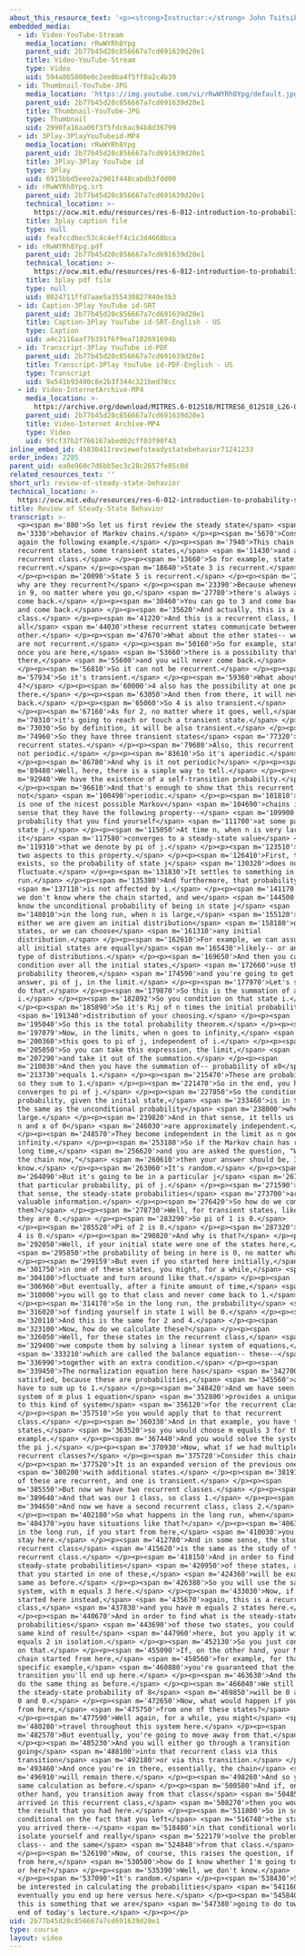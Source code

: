 ```yaml
---
about_this_resource_text: '<p><strong>Instructor:</strong> John Tsitsiklis</p>'
embedded_media:
  - id: Video-YouTube-Stream
    media_location: rRwWYRh8Ypg
    parent_uid: 2b77b45d20c856667a7cd691639d20e1
    title: Video-YouTube-Stream
    type: Video
    uid: 594a865800e0c2ee0ba4f5ff0a2c4b39
  - id: Thumbnail-YouTube-JPG
    media_location: 'https://img.youtube.com/vi/rRwWYRh8Ypg/default.jpg'
    parent_uid: 2b77b45d20c856667a7cd691639d20e1
    title: Thumbnail-YouTube-JPG
    type: Thumbnail
    uid: 2990fa16aa06f3f5fdc6ac94b8d36799
  - id: 3Play-3PlayYouTubeid-MP4
    media_location: rRwWYRh8Ypg
    parent_uid: 2b77b45d20c856667a7cd691639d20e1
    title: 3Play-3Play YouTube id
    type: 3Play
    uid: 6915bbd5eee2a2901f448cabdb3fdd00
  - id: rRwWYRh8Ypg.srt
    parent_uid: 2b77b45d20c856667a7cd691639d20e1
    technical_location: >-
      https://ocw.mit.edu/resources/res-6-012-introduction-to-probability-spring-2018/part-iii-random-processes/review-of-steady-state-behavior/rRwWYRh8Ypg.srt
    title: 3play caption file
    type: null
    uid: feafccdbec53c4c4eff4c1c3d4668bca
  - id: rRwWYRh8Ypg.pdf
    parent_uid: 2b77b45d20c856667a7cd691639d20e1
    technical_location: >-
      https://ocw.mit.edu/resources/res-6-012-introduction-to-probability-spring-2018/part-iii-random-processes/review-of-steady-state-behavior/rRwWYRh8Ypg.pdf
    title: 3play pdf file
    type: null
    uid: 8024711ffd7aae5a355430827840e3b3
  - id: Caption-3Play YouTube id-SRT
    parent_uid: 2b77b45d20c856667a7cd691639d20e1
    title: Caption-3Play YouTube id-SRT-English - US
    type: Caption
    uid: a4c2116aaf7b391f6f9ea7102691694b
  - id: Transcript-3Play YouTube id-PDF
    parent_uid: 2b77b45d20c856667a7cd691639d20e1
    title: Transcript-3Play YouTube id-PDF-English - US
    type: Transcript
    uid: 9a541b93400c8e2b3f344c321bed78cc
  - id: Video-InternetArchive-MP4
    media_location: >-
      https://archive.org/download/MITRES.6-012S18/MITRES6_012S18_L26-03_300k.mp4
    parent_uid: 2b77b45d20c856667a7cd691639d20e1
    title: Video-Internet Archive-MP4
    type: Video
    uid: 9fcf37b2f766167abed02cff03f90f43
inline_embed_id: 45830411reviewofsteadystatebehavior71241233
order_index: 2285
parent_uid: ea0e960c7d6bb5ec3c28c2657fe85c0d
related_resources_text: ''
short_url: review-of-steady-state-behavior
technical_location: >-
  https://ocw.mit.edu/resources/res-6-012-introduction-to-probability-spring-2018/part-iii-random-processes/review-of-steady-state-behavior
title: Review of Steady-State Behavior
transcript: >-
  <p><span m='880'>So let us first review the steady state</span> <span
  m='3330'>behavior of Markov chains.</span> </p><p><span m='5670'>Consider
  again the following example.</span> </p><p><span m='7940'>This chain has some
  recurrent states, some transient states,</span> <span m='11430'>and a single
  recurrent class.</span> </p><p><span m='13660'>So for example, state 9 is
  recurrent.</span> </p><p><span m='18640'>State 3 is recurrent.</span>
  </p><p><span m='20090'>State 5 is recurrent.</span> </p><p><span m='21990'>And
  why are they recurrent?</span> </p><p><span m='23390'>Because whenever you are
  in 9, no matter where you go,</span> <span m='27780'>there's always a way to
  come back.</span> </p><p><span m='30460'>You can go to 3 and come back, go 5
  and come back.</span> </p><p><span m='35620'>And actually, this is a recurrent
  class.</span> </p><p><span m='41220'>And this is a recurrent class, because
  all</span> <span m='44030'>these recurrent states communicate between each
  other.</span> </p><p><span m='47670'>What about the other states-- well they
  are not recurrent.</span> </p><p><span m='50160'>So for example, state 1-- and
  once you are here,</span> <span m='53660'>there is a possibility that you go
  there,</span> <span m='55600'>and you will never come back.</span>
  </p><p><span m='56810'>So it can not be recurrent.</span> </p><p><span
  m='57934'>So it's transient.</span> </p><p><span m='59360'>What about
  4?</span> </p><p><span m='60000'>4 also has the possibility at one point to go
  there.</span> </p><p><span m='63050'>And then from there, it will never come
  back.</span> </p><p><span m='65060'>So 4 is also transient.</span>
  </p><p><span m='67160'>As for 2, no matter where it goes, well,</span> <span
  m='70310'>it's going to reach or touch a transient state.</span> </p><p><span
  m='73030'>So by definition, it will be also transient.</span> </p><p><span
  m='74960'>So they have three transient states</span> <span m='77320'>and three
  recurrent states.</span> </p><p><span m='79680'>Also, this recurrent class is
  not periodic.</span> </p><p><span m='83610'>So it's aperiodic.</span>
  </p><p><span m='86780'>And why is it not periodic?</span> </p><p><span
  m='89480'>Well, here, there is a simple way to tell.</span> </p><p><span
  m='92940'>We have the existence of a self-transition probability.</span>
  </p><p><span m='96610'>And that's enough to show that this recurrent class is
  not</span> <span m='100490'>periodic.</span> </p><p><span m='101810'>So this
  is one of the nicest possible Markov</span> <span m='104690'>chains in the
  sense that they have the following property--</span> <span m='109900'>the
  probability that you find yourself</span> <span m='111700'>at some particular
  state j.</span> </p><p><span m='115050'>At time n, when n is very large,
  it</span> <span m='117580'>converges to a steady-state value</span> <span
  m='119310'>that we denote by pi of j.</span> </p><p><span m='123510'>There are
  two aspects to this property.</span> </p><p><span m='126410'>First, the limit
  exists, so the probability of state j</span> <span m='130320'>does not
  fluctuate.</span> </p><p><span m='131830'>It settles to something in the long
  run.</span> </p><p><span m='135380'>And furthermore, that probability</span>
  <span m='137110'>is not affected by i.</span> </p><p><span m='141170'>Now, if
  we don't know where the chain started, and we</span> <span m='144500'>want to
  know the unconditional probability of being in state j</span> <span
  m='148010'>in the long run, when n is large,</span> <span m='155120'>then
  either we are given an initial distribution</span> <span m='158180'>over the
  states, or we can choose</span> <span m='161310'>any initial
  distribution.</span> </p><p><span m='162610'>For example, we can assume that
  all initial states are equally</span> <span m='165430'>likely-- or any other
  type of distributions.</span> </p><p><span m='169650'>And then you can
  condition over all the initial states,</span> <span m='172660'>use the total
  probability theorem,</span> <span m='174590'>and you're going to get the same
  answer, pi of j, in the limit.</span> </p><p><span m='177970'>Let's see how to
  do that.</span> </p><p><span m='179870'>So this is the summation of all
  i.</span> </p><p><span m='182892'>So you condition on that state i.</span>
  </p><p><span m='185890'>So it's Rij of n times the initial probability</span>
  <span m='191340'>distribution of your choosing.</span> </p><p><span
  m='195040'>So this is the total probability theorem.</span> </p><p><span
  m='197079'>Now, in the limits, when n goes to infinity,</span> <span
  m='200360'>this goes to pi of j, independent of i.</span> </p><p><span
  m='205050'>So you can take this expression, the limit,</span> <span
  m='207290'>and take it out of the summation.</span> </p><p><span
  m='210030'>And then you have the summation of-- probability of x0</span> <span
  m='213730'>equals 1.</span> </p><p><span m='215470'>These are probabilities,
  so they sum to 1.</span> </p><p><span m='221470'>So in the end, you have that
  converges to pi of j.</span> </p><p><span m='227850'>So the conditional
  probability, given the initial state,</span> <span m='233460'>is in the limit,
  the same as the unconditional probability</span> <span m='238000'>when n is
  large.</span> </p><p><span m='239820'>And in that sense, it tells us that x of
  n and x of 0</span> <span m='246030'>are approximately independent.</span>
  </p><p><span m='248570'>They become independent in the limit as n goes to
  infinity.</span> </p><p><span m='253180'>So if the Markov chain has run for a
  long time,</span> <span m='256620'>and you are asked the question, "Where is
  the chain now,"</span> <span m='260610'>then your answer should be, I don't
  know.</span> </p><p><span m='263060'>It's random.</span> </p><p><span
  m='264090'>But it's going to be in a particular j</span> <span m='267670'>with
  that particular probability, pi of j.</span> </p><p><span m='271590'>So in
  that sense, the steady-state probabilities</span> <span m='273700'>are
  valuable information.</span> </p><p><span m='276420'>So how do we compute
  them?</span> </p><p><span m='278730'>Well, for transient states, like these,
  they are 0.</span> </p><p><span m='283290'>So pi of 1 is 0.</span>
  </p><p><span m='285520'>Pi of 2 is 0.</span> </p><p><span m='287320'>And pi of
  4 is 0.</span> </p><p><span m='290820'>And why is that?</span> </p><p><span
  m='292050'>Well, if your initial state were one of the states here,</span>
  <span m='295850'>the probability of being in here is 0, no matter what.</span>
  </p><p><span m='299159'>But even if you started here initially,</span> <span
  m='301750'>in one of these states, you might, for a while,</span> <span
  m='304180'>fluctuate and turn around like that.</span> </p><p><span
  m='306960'>But eventually, after a finite amount of time,</span> <span
  m='310000'>you will go to that class and never come back to 1.</span>
  </p><p><span m='314170'>So in the long run, the probability</span> <span
  m='316020'>of finding yourself in state 1 will be 0.</span> </p><p><span
  m='320110'>And this is the same for 2 and 4.</span> </p><p><span
  m='323100'>Now, how do we calculate these?</span> </p><p><span
  m='326050'>Well, for these states in the recurrent class,</span> <span
  m='329400'>we compute them by solving a linear system of equations,</span>
  <span m='333210'>which are called the balance equation-- these--</span> <span
  m='336990'>together with an extra condition.</span> </p><p><span
  m='339450'>The normalization equation here has</span> <span m='342700'>to be
  satisfied, because these are probabilities,</span> <span m='345560'>and they
  have to sum up to 1.</span> </p><p><span m='348420'>And we have seen that the
  system of m plus 1 equation</span> <span m='352800'>provides a unique solution
  to this kind of system</span> <span m='356120'>for the recurrent class.</span>
  </p><p><span m='357510'>So you would apply that to that recurrent
  class.</span> </p><p><span m='360330'>And in that example, you have three
  states,</span> <span m='363520'>so you would choose m equals 3 for that
  example.</span> </p><p><span m='367440'>And you would solve the system to get
  the pi j.</span> </p><p><span m='370930'>Now, what if we had multiple
  recurrent classes?</span> </p><p><span m='375720'>Consider this chain.</span>
  </p><p><span m='377520'>It is an expanded version of the previous one</span>
  <span m='380200'>with additional states.</span> </p><p><span m='381910'>Some
  of these are recurrent, and one is transient.</span> </p><p><span
  m='385550'>But now we have two recurrent classes.</span> </p><p><span
  m='389640'>And that was our 1 class, so class 1.</span> </p><p><span
  m='394650'>And now we have a second recurrent class, class 2.</span>
  </p><p><span m='402180'>So what happens in the long run, when</span> <span
  m='404370'>you have situations like that?</span> </p><p><span m='406320'>Well,
  in the long run, if you start from here,</span> <span m='410030'>you're going
  stay here.</span> </p><p><span m='412780'>And in some sense, the study of that
  recurrent class</span> <span m='415620'>is the same as the study of that
  recurrent class.</span> </p><p><span m='418150'>And in order to find the
  steady-state probabilities</span> <span m='420950'>of these states, assuming
  that you started in one of these,</span> <span m='424360'>will be exactly the
  same as before.</span> </p><p><span m='426380'>So you will use the same
  system, with m equals 3 here.</span> </p><p><span m='433030'>Now, if you had
  started here instead,</span> <span m='435670'>again, this is a recurrent
  class,</span> <span m='437830'>and you have m equals 2 states here.</span>
  </p><p><span m='440670'>And in order to find what is the steady-state
  probabilities</span> <span m='443690'>of these two states, you could use the
  same kind of result</span> <span m='447960'>here, but you apply it with m
  equals 2 in isolation.</span> </p><p><span m='452130'>So you just concentrate
  on that.</span> </p><p><span m='455090'>If, on the other hand, your Markov
  chain started from here,</span> <span m='458560'>for example, for that
  specific example,</span> <span m='460880'>you're guaranteed that the next
  transition you'll end up here.</span> </p><p><span m='463630'>And then you can
  do the same thing as before.</span> </p><p><span m='466040'>We still know that
  the steady-state probability of 8</span> <span m='469850'>will be 0 and 0 and
  0 and 0.</span> </p><p><span m='472650'>Now, what would happen if you started
  from here,</span> <span m='475750'>from one of these states?</span>
  </p><p><span m='477590'>Well again, for a while, you might</span> <span
  m='480280'>travel throughout this system here.</span> </p><p><span
  m='482570'>But eventually, you're going to move away from that.</span>
  </p><p><span m='485230'>And you will either go through a transition
  going</span> <span m='488100'>into that recurrent class via this
  transition</span> <span m='492180'>or via this transition.</span> </p><p><span
  m='493460'>And once you're in there, essentially, the chain</span> <span
  m='496910'>will remain there.</span> </p><p><span m='498260'>And so you do the
  same calculation as before.</span> </p><p><span m='500580'>And if, on the
  other hand, you transition away from that class</span> <span m='504850'>and
  arrived in this recurrent class,</span> <span m='508270'>then you would apply
  the result that you had here.</span> </p><p><span m='511800'>So in some sense,
  conditional on the fact that you left</span> <span m='516740'>the states and
  you arrived there--</span> <span m='518480'>in that conditional world, you can
  isolate yourself and really</span> <span m='522179'>solve the problem for that
  class-- and the same</span> <span m='524840'>from that class.</span>
  </p><p><span m='526190'>Now, of course, this raises the question, if I start
  from here,</span> <span m='530580'>how do I know whether I'm going to get here
  or here?</span> </p><p><span m='535390'>Well, we don't know.</span>
  </p><p><span m='537090'>It's random.</span> </p><p><span m='538430'>So we will
  be interested in calculating the probabilities</span> <span m='541160'>that
  eventually you end up here versus here.</span> </p><p><span m='545840'>And
  this is something that we are</span> <span m='547380'>going to do towards the
  end of today's lecture.</span> </p><p></p>
uid: 2b77b45d20c856667a7cd691639d20e1
type: course
layout: video
---
```

